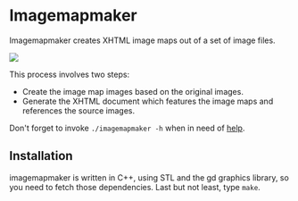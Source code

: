 Imagemapmaker
=============

Imagemapmaker creates XHTML image maps out of a set of image files.

![](imagemapmaker/raw/master/screenshot.png)

This process involves two steps:

- Create the image map images based on the original images.
- Generate the XHTML document which features the image maps
  and references the source images.

Don't forget to invoke `./imagemapmaker -h` when in need of
[help](/mondalaci/imagemapmaker/blob/master/Application.cpp#L64).


Installation
------------

imagemapmaker is written in C++, using STL and the gd graphics library,
so you need to fetch those dependencies.  Last but not least, type `make`.
